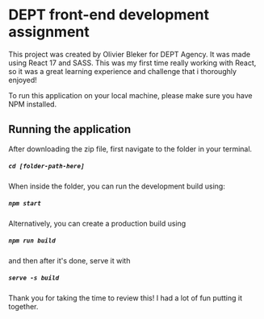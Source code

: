 # DEPT front-end development assignment

This project was created by Olivier Bleker for DEPT Agency. It was made using React 17 and SASS. This was my first time really working with React, so it was a great learning experience and challenge that i thoroughly enjoyed!

To run this application on your local machine, please make sure you have NPM installed.

## Running the application

After downloading the zip file, first navigate to the folder in your terminal.

##### `cd [folder-path-here]`

When inside the folder, you can run the development build using:
##### `npm start`

Alternatively, you can create a production build using 

##### `npm run build`

and then after it's done, serve it with

##### `serve -s build`


Thank you for taking the time to review this! I had a lot of fun putting it together.
